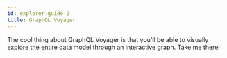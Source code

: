 ```yaml
---
id: explorer-guide-2
title: GraphQL Voyager
---
```


The cool thing about GraphQL Voyager is that you’ll be able to visually explore the entire data model through an interactive graph. Take me there!